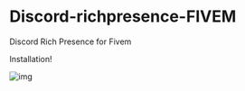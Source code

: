 # Discord-richpresence-FIVEM
Discord Rich Presence for Fivem 

Installation!






![img](https://user-images.githubusercontent.com/32369408/153504018-92e515e7-fbea-4542-9418-2f1f8e086f96.png)
